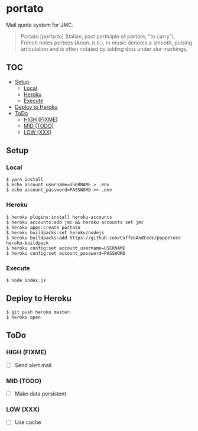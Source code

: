 portato
====

Mail quota system for JMC.

> Portato [porˈtaːto] (Italian, past participle of portare, "to carry"), French notes portées (Anon. n.d.), in music denotes a smooth, pulsing articulation and is often notated by adding dots under slur markings.

TOC
----

<!-- TOC depthFrom:2 depthTo:6 withLinks:1 updateOnSave:1 orderedList:0 -->

- [Setup](#setup)
	- [Local](#local)
	- [Heroku](#heroku)
	- [Execute](#execute)
- [Deploy to Heroku](#deploy-to-heroku)
- [ToDo](#todo)
	- [HIGH (FIXME)](#high-fixme)
	- [MID (TODO)](#mid-todo)
	- [LOW (XXX)](#low-xxx)

<!-- /TOC -->

## Setup
### Local

```
$ yarn install
$ echo account_username=USERNAME > .env
$ echo account_password=PASSWORD >> .env
```

### Heroku

```
$ heroku plugins:install heroku-accounts
$ heroku accounts:add jmc && heroku accounts set jmc
$ heroku apps:create portato
$ heroku buildpacks:set heroku/nodejs
$ heroku buildpacks:add https://github.com/CoffeeAndCode/puppeteer-heroku-buildpack
$ heroku config:set account_username=USERNAME
$ heroku config:set account_password=PASSWORD
```

### Execute

```
$ node index.js
```

## Deploy to Heroku

```
$ git push heroku master
$ heroku open
```

## ToDo
### HIGH (FIXME)
- [ ] Send alert mail

### MID (TODO)
- [ ] Make data persistent

### LOW (XXX)
- [ ] Use cache
